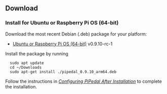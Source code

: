 ## Download

### Install for Ubuntu or Raspberry Pi OS (64-bit)

Download the most recent Debian (.deb) package for your platform:

- [Ubuntu or Raspberry Pi OS (64-bit)](https://github.com/rerdavies/pipedal/releases/download/v0.9.10-rc-1/pipedal_0.9.10_arm64.deb) v0.9.10-rc-1

Install the package by running 

```
  sudo apt update
  cd ~/Downloads  
  sudo apt-get install ./pipedal_0.9.10_arm64.deb
```

Follow the instructions in [_Configuring PiPedal After Installation_](https://rerdavies.github.io/pipedal/Configuring.html) to complete the installation.
